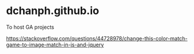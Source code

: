 # dchanph.github.io
To host GA projects

https://stackoverflow.com/questions/44728978/change-this-color-match-game-to-image-match-in-js-and-jquery
